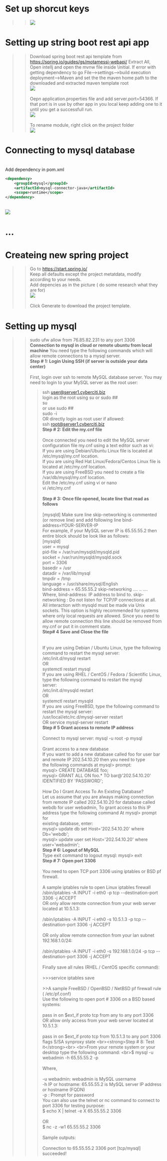 # Set up shorcut keys
>> ![](20220819054657.png)  
# Setting up string boot rest api app
>>Download spring boot rest api template from https://spring.io/guides/gs/motamessi-webapi/
Extract All, Open intellj and open the mvnw file inside \initial.
If error with getting dependency to go File-->settings-->build execution deployment-->Maven and set the the maven home path to the downloaded and extracted maven template root <br>
![](20220818083411.png)  
<br>Oepn application.properties file and add server.port=54366. If that port is in use by other app in you local keep adding one to it until you get a successfull run.
<br>![](20220818084242.png)  
<br>To rename module, right click on the project folder
<br>![](20220818092000.png)  

# Connecting to mysql database
<br> Add dependency in pom.xml
```xml
<dependency>
    <groupId>mysql</groupId>
    <artifactId>mysql-connector-java</artifactId>
    <scope>runtime</scope>
</dependency>
```
<br>![](20220819062512.png)  
# ...

# Createing new spring project
>> Go to https://start.spring.io/
<br> Keep all defaults except the project metatdata, modify according to your needs.
<br> Add depencies as in the picture ( do some research what they are for)
<br>![](20220820051155.png)  
<br>Click Generate to download the project template.

# Setting up mysql
>>sudo ufw allow from 76.85.82.231 to any port 3306<br>
<strong>Connection to mysql in cloud or remote ubuntu from local machine</Strong>
You need type the following commands which will allow remote connections to a mysql server.<br>
<strong>Step # 1: Login Using SSH (if server is outside your data center)</strong><br><br>
First, login over ssh to remote MySQL database server. You may need to login to your MySQL server as the root user:
>>>ssh user@server1.cyberciti.biz
<br>login as the root using su or sudo ##
<br>su
<br>or use sudo  ##
<br>sudo -i
<br>OR directly login as root user if allowed:
<br>ssh root@server1.cyberciti.biz
>><br><strong>Step # 2: Edit the my.cnf file</Strong><br><br>
Once connected you need to edit the MySQL server configuration file my.cnf using a text editor such as vi:
<br>If you are using Debian/Ubuntu Linux file is located at /etc/mysql/my.cnf location.
<br>If you are using Red Hat Linux/Fedora/Centos Linux file is located at /etc/my.cnf location.
<br>If you are using FreeBSD you need to create a file /var/db/mysql/my.cnf location.
<br>Edit the /etc/my.cnf using vi or nano
<br>vi /etc/my.cnf
<Br><strong>
<br>Step # 3: Once file opened, locate line that read as follows</Strong><br><br>
[mysqld] 
Make sure line skip-networking is commented (or remove line) and add following line
>>>bind-address=YOUR-SERVER-IP
<br>For example, if your MySQL server IP is 65.55.55.2 then entire block should be look like as follows:
<br>[mysqld]
<br>user            = mysql
<br>pid-file        = /var/run/mysqld/mysqld.pid
<br>socket          = /var/run/mysqld/mysqld.sock
<br>port            = 3306
<br>basedir         = /usr
<br>datadir         = /var/lib/mysql
<br>tmpdir          = /tmp
<br>language        = /usr/share/mysql/English
<br>bind-address    = 65.55.55.2
>>skip-networking
....
..
....
Where,
bind-address: IP address to bind to.
skip-networking : Do not listen for TCP/IP connections at all. All interaction with mysqld must be made via Unix sockets. This option is highly recommended for systems where only local requests are allowed. Since you need to allow remote connection this line should be removed from my.cnf or put it in comment state.
<br><strong>
Step# 4 Save and Close the file</Strong><br><br>
<br>If you are using Debian / Ubuntu Linux, type the following command to restart the mysql server:
<br> /etc/init.d/mysql restart
<br>OR
<br> systemctl restart mysql
<br>If you are using RHEL / CentOS / Fedora / Scientific Linux, type the following command to restart the mysql <br>server:
<br>/etc/init.d/mysqld restart
<br>OR
<br> systemctl restart mysqld
<br>If you are using FreeBSD, type the following command to restart the mysql server:
<br> /usr/local/etc/rc.d/mysql-server restart
<br>OR
 service mysql-server restart<br>
<Strong>Step # 5 Grant access to remote IP address</Strong><br>
<br>Connect to mysql server: mysql -u root -p mysql<br>
<br>Grant access to a new database
<br>If you want to add a new database called foo for user bar and remote IP 202.54.10.20 then you need to type <br>the following commands at mysql> prompt:
<br>mysql> CREATE DATABASE foo;
<br>mysql> GRANT ALL ON foo.* TO bar@'202.54.10.20' IDENTIFIED BY 'PASSWORD';<br>
<br>How Do I Grant Access To An Existing Database?
<br>Let us assume that you are always making connection from remote IP called 202.54.10.20 for database called <br>webdb for user webadmin, To grant access to this IP address type the following command At mysql> prompt for <br>existing database, enter:
<br>mysql> update db set Host='202.54.10.20' where Db='webdb';
<br>mysql> update user set Host='202.54.10.20' where user='webadmin';<br>
<Strong>Step # 6: Logout of MySQL</Strong><br>
Type exit command to logout mysql:
mysql> exit<br>
<Strong>Step # 7: Open port 3306</Strong><br>
<br>You need to open TCP port 3306 using iptables or BSD pf firewall.<br>
<br>A sample iptables rule to open Linux iptables firewall
<br>/sbin/iptables -A INPUT -i eth0 -p tcp --destination-port 3306 -j ACCEPT
<br>OR only allow remote connection from your web server located at 10.5.1.3:<br>
<br>/sbin/iptables -A INPUT -i eth0 -s 10.5.1.3 -p tcp --destination-port 3306 -j ACCEPT<br>
<br>OR only allow remote connection from your lan subnet 192.168.1.0/24:<br>
<br>/sbin/iptables -A INPUT -i eth0 -s 192.168.1.0/24 -p tcp --destination-port 3306 -j ACCEPT<br>
<br>Finally save all rules (RHEL / CentOS specific command):<br>
<br>>>>service iptables save<br>
<br>>>A sample FreeBSD / OpenBSD / NetBSD pf firewall rule ( /etc/pf.conf)
<br>Use the following to open port # 3306 on a BSD based systems:<br>
<br>pass in on $ext_if proto tcp from any to any port 3306
<br>OR allow only access from your web server located at 10.5.1.3:<br>
<br>pass in on $ext_if proto tcp from 10.5.1.3 to any port 3306  flags S/SA synproxy state
<br><strong>Step # 8: Test it</strong><br>
<br>From your remote system or your desktop type the following command:
<br>$ mysql -u webadmin -h 65.55.55.2 -p<br>
<br>Where,<br>
<br>-u webadmin: webadmin is MySQL username
<br>-h IP or hostname: 65.55.55.2 is MySQL server IP address or hostname (FQDN)
<br>-p : Prompt for password
<br>You can also use the telnet or nc command to connect to port 3306 for testing purpose:
<br>$ echo X | telnet -e X 65.55.55.2 3306<br>
<br>OR
<br>$ nc -z -w1 65.55.55.2 3306<br>
<br>Sample outputs:<br>
<br>Connection to 65.55.55.2 3306 port [tcp/mysql] succeeded!<br>

